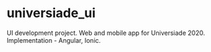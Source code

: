 # universiade_ui

UI development project. Web and mobile app for Universiade 2020. Implementation - Angular, Ionic. 
